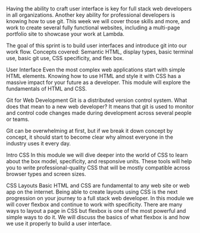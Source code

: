 Having the ability to craft user interface is key for full stack web developers in all organizations. Another key ability for professional developers is knowing how to use git. This week we will cover those skills and more, and work to create several fully functional websites, including a multi-page portfolio site to showcase your work at Lambda.

The goal of this sprint is to build user interfaces and introduce git into our work flow. Concepts covered: Semantic HTML, display types, basic terminal use, basic git use, CSS specificity, and flex box.

User Interface
Even the most complex web applications start with simple HTML elements. Knowing how to use HTML and style it with CSS has a massive impact for your future as a developer. This module will explore the fundamentals of HTML and CSS.

Git for Web Development
Git is a distributed version control system. What does that mean to a new web developer? It means that git is used to monitor and control code changes made during development across several people or teams.

Git can be overwhelming at first, but if we break it down concept by concept, it should start to become clear why almost everyone in the industry uses it every day.

Intro CSS
In this module we will dive deeper into the world of CSS to learn about the box model, specificity, and responsive units. These tools will help you to write professional-quality CSS that will be mostly compatible across browser types and screen sizes.

CSS Layouts
Basic HTML and CSS are fundamental to any web site or web app on the internet. Being able to create layouts using CSS is the next progression on your journey to a full stack web developer. In this module we will cover flexbox and continue to work with specificity. There are many ways to layout a page in CSS but flexbox is one of the most powerful and simple ways to do it. We will discuss the basics of what flexbox is and how we use it properly to build a user interface.